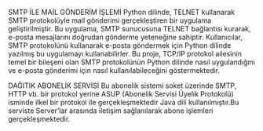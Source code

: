 SMTP İLE  MAİL GÖNDERİM İŞLEMİ
 Python dilinde, TELNET kullanarak SMTP protokolüyle mail gönderimi gerçekleştiren bir uygulama geliştirilmiştir.
 Bu uygulama, SMTP sunucusuna TELNET bağlantısı kurarak, e-posta mesajlarını doğrudan gönderme
 yeteneğine sahiptir. Kullanıcılar, SMTP protokolünü kullanarak e-posta göndermek için Python dilinde yazılmış
 bu uygulamayı kullanabilirler. Bu proje, TCP/IP protokol ailesinin temel bir bileşeni olan SMTP protokolünün
 Python dilinde nasıl uygulandığını ve e-posta gönderimi için nasıl kullanılabileceğini göstermektedir.

 

DAĞITIK ABONELİK SERVİSİ
 Bu abonelik sistemi soket üzerinde SMTP, HTTP vb. bir protokol yerine  ASUP (Abonelik Servisi Üyelik Protokolü) isminde ilkel bir
 protokol ile  gerçekleşmektedir Java dili kullanılmıştır.Bu serviste Server’lar arasında iletişim sağlanılarak abone işlemleri
 gerçekleşmektedir.


 
